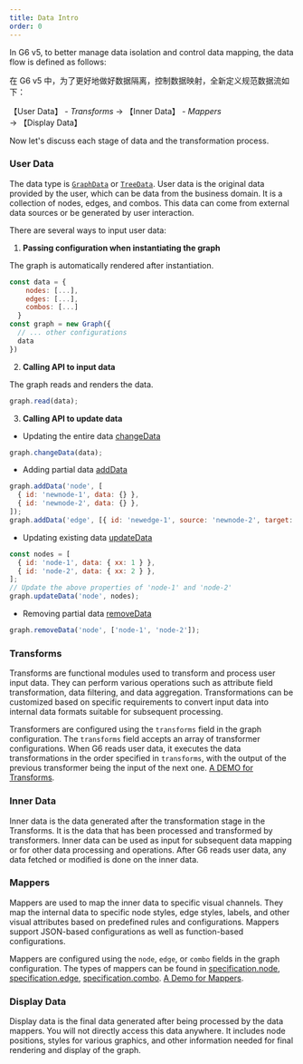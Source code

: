 ```yaml
---
title: Data Intro
order: 0
---
```


In G6 v5, to better manage data isolation and control data mapping, the data flow is defined as follows:

在 G6 v5 中，为了更好地做好数据隔离，控制数据映射，全新定义规范数据流如下：

【User Data】 - _Transforms_ -> 【Inner Data】 - _Mappers_ -> 【Display Data】

Now let's discuss each stage of data and the transformation process.

### User Data

The data type is [`GraphData`](./GraphData.zh.md) or [`TreeData`](./TreeData.zh.md). User data is the original data provided by the user, which can be data from the business domain. It is a collection of nodes, edges, and combos. This data can come from external data sources or be generated by user interaction.

There are several ways to input user data:

1. **Passing configuration when instantiating the graph**

The graph is automatically rendered after instantiation.

```javascript
const data = {
    nodes: [...],
    edges: [...],
    combos: [...]
  }
const graph = new Graph({
  // ... other configurations
  data
})
```

2. **Calling API to input data**

The graph reads and renders the data.

```javascript
graph.read(data);
```

3. **Calling API to update data**

- Updating the entire data [changeData](../graph//Graph.zh.md#changedata)

```javascript
graph.changeData(data);
```

- Adding partial data [addData](../graph//Graph.zh.md#adddata)

```javascript
graph.addData('node', [
  { id: 'newnode-1', data: {} },
  { id: 'newnode-2', data: {} },
]);
graph.addData('edge', [{ id: 'newedge-1', source: 'newnode-2', target: 'newnode-1', data: {} }]);
```

- Updating existing data [updateData](../graph//Graph.zh.md#updatedata)

```javascript
const nodes = [
  { id: 'node-1', data: { xx: 1 } },
  { id: 'node-2', data: { xx: 2 } },
];
// Update the above properties of 'node-1' and 'node-2'
graph.updateData('node', nodes);
```

- Removing partial data [removeData](../graph//Graph.zh.md#removedata)

```javascript
graph.removeData('node', ['node-1', 'node-2']);
```

### Transforms

Transforms are functional modules used to transform and process user input data. They can perform various operations such as attribute field transformation, data filtering, and data aggregation. Transformations can be customized based on specific requirements to convert input data into internal data formats suitable for subsequent processing.

Transformers are configured using the `transforms` field in the graph configuration. The `transforms` field accepts an array of transformer configurations. When G6 reads user data, it executes the data transformations in the order specified in `transforms`, with the output of the previous transformer being the input of the next one. [A DEMO for Transforms](/en/examples/feature/features/#rendererSwitch).

### Inner Data

Inner data is the data generated after the transformation stage in the Transforms. It is the data that has been processed and transformed by transformers. Inner data can be used as input for subsequent data mapping or for other data processing and operations. After G6 reads user data, any data fetched or modified is done on the inner data.

### Mappers

Mappers are used to map the inner data to specific visual channels. They map the internal data to specific node styles, edge styles, labels, and other visual attributes based on predefined rules and configurations. Mappers support JSON-based configurations as well as function-based configurations.

Mappers are configured using the `node`, `edge`, or `combo` fields in the graph configuration. The types of mappers can be found in [specification.node](../graph/Specification.en.md#node), [specification.edge](../graph/Specification.en.md#edge), [specification.combo](../graph/Specification.en.md#combo). [A Demo for Mappers](/en/examples/feature/features/#lodLevels).

### Display Data

Display data is the final data generated after being processed by the data mappers. You will not directly access this data anywhere. It includes node positions, styles for various graphics, and other information needed for final rendering and display of the graph.
